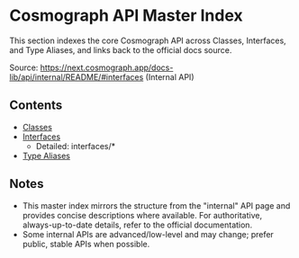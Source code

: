 # Cosmograph API Master Index

This section indexes the core Cosmograph API across Classes, Interfaces, and Type Aliases, and links back to the official docs source.

Source: https://next.cosmograph.app/docs-lib/api/internal/README/#interfaces (Internal API)

## Contents

- [Classes](./Classes.md)
- [Interfaces](./Interfaces.md)
  - Detailed: interfaces/*
- [Type Aliases](./Type-Aliases.md)

## Notes

- This master index mirrors the structure from the "internal" API page and provides concise descriptions where available. For authoritative, always-up-to-date details, refer to the official documentation.
- Some internal APIs are advanced/low-level and may change; prefer public, stable APIs when possible.

